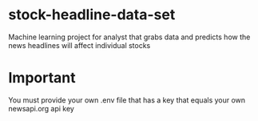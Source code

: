 # stock-headline-data-set
Machine learning project for analyst that grabs data and predicts how the news headlines will affect individual stocks

# Important
You must provide your own .env file that has a key that equals your own newsapi.org api key
